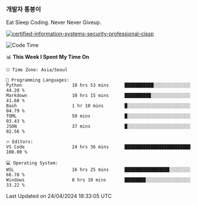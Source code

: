 ### 개발자 통붕이
Eat Sleep Coding.
Never Never Giveup.

[![certified-information-systems-security-professional-cissp](https://user-images.githubusercontent.com/44606727/157613689-acd84ec6-5f8f-4e79-89d9-a8d51f033634.png)](https://www.credly.com/badges/f394a010-85a0-450b-9136-8043af01d71c/public_url)

<!--START_SECTION:waka-->
![Code Time](http://img.shields.io/badge/Code%20Time-2%2C828%20hrs%2046%20mins-blue)

📊 **This Week I Spent My Time On** 

```text
🕑︎ Time Zone: Asia/Seoul

💬 Programming Languages: 
Python                   10 hrs 53 mins      ███████████░░░░░░░░░░░░░░   44.28 % 
Markdown                 10 hrs 15 mins      ██████████░░░░░░░░░░░░░░░   41.68 % 
Bash                     1 hr 10 mins        █░░░░░░░░░░░░░░░░░░░░░░░░   04.79 % 
TOML                     50 mins             █░░░░░░░░░░░░░░░░░░░░░░░░   03.43 % 
JSON                     37 mins             █░░░░░░░░░░░░░░░░░░░░░░░░   02.56 % 

🔥 Editors: 
VS Code                  24 hrs 36 mins      █████████████████████████   100.00 % 

💻 Operating System: 
WSL                      16 hrs 25 mins      █████████████████░░░░░░░░   66.78 % 
Windows                  8 hrs 10 mins       ████████░░░░░░░░░░░░░░░░░   33.22 % 
```


 Last Updated on 24/04/2024 18:33:05 UTC
<!--END_SECTION:waka-->
